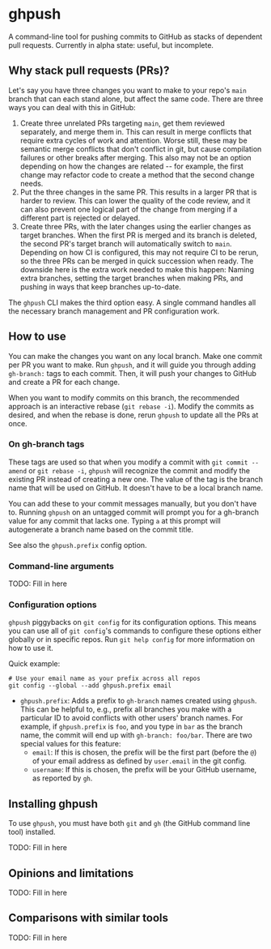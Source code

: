 # ghpush

A command-line tool for pushing commits to GitHub as stacks of dependent pull requests. Currently in alpha state:
useful, but incomplete.

## Why stack pull requests (PRs)?

Let's say you have three changes you want to make to your repo's `main` branch that can each stand alone, but affect the
same code. There are three ways you can deal with this in GitHub:

1. Create three unrelated PRs targeting `main`, get them reviewed separately, and merge them in. This can result in
   merge conflicts that require extra cycles of work and attention. Worse still, these may be semantic merge conflicts
   that don't conflict in git, but cause compilation failures or other breaks after merging. This also may not be an
   option depending on how the changes are related -- for example, the first change may refactor code to create a method
   that the second change needs.
2. Put the three changes in the same PR. This results in a larger PR that is harder to review. This can lower the
   quality of the code review, and it can also prevent one logical part of the change from merging if a different part
   is rejected or delayed.
3. Create three PRs, with the later changes using the earlier changes as target branches. When the first PR is merged
   and its branch is deleted, the second PR's target branch will automatically switch to `main`. Depending on how CI
   is configured, this may not require CI to be rerun, so the three PRs can be merged in quick succession when ready.
   The downside here is the extra work needed to make this happen: Naming extra branches, setting the target branches
   when making PRs, and pushing in ways that keep branches up-to-date.

The `ghpush` CLI makes the third option easy. A single command handles all the necessary branch management and PR
configuration work.

## How to use

You can make the changes you want on any local branch. Make one commit per PR you want to make. Run `ghpush`, and it
will guide you through adding `gh-branch:` tags to each commit. Then, it will push your changes to GitHub and create a
PR for each change.

When you want to modify commits on this branch, the recommended approach is an interactive rebase (`git rebase -i`).
Modify the commits as desired, and when the rebase is done, rerun `ghpush` to update all the PRs at once.

### On gh-branch tags

These tags are used so that when you modify a commit with `git commit --amend` or `git rebase -i`, `ghpush` will
recognize the commit and modify the existing PR instead of creating a new one. The value of the tag is the branch name
that will be used on GitHub. It doesn't have to be a local branch name.

You can add these to your commit messages manually, but you don't have to. Running `ghpush` on an untagged commit will
prompt you for a gh-branch value for any commit that lacks one. Typing `a` at this prompt will autogenerate a branch
name based on the commit title.

See also the `ghpush.prefix` config option.

### Command-line arguments

TODO: Fill in here

### Configuration options

`ghpush` piggybacks on `git config` for its configuration options. This means you can use all of `git config`'s commands
to configure these options either globally or in specific repos. Run `git help config` for more information on how to
use it.

Quick example:

```shell
# Use your email name as your prefix across all repos
git config --global --add ghpush.prefix email
```

* `ghpush.prefix`: Adds a prefix to `gh-branch` names created using `ghpush`. This can be helpful to, e.g., prefix all
  branches you make with a particular ID to avoid conflicts with other users' branch names. For example, if
  `ghpush.prefix` is `foo`, and you type in `bar` as the branch name, the commit will end up with `gh-branch: foo/bar`.
  There are two special values for this feature:
  * `email`: If this is chosen, the prefix will be the first part (before the `@`) of your email address as defined by
    `user.email` in the git config.
  * `username`: If this is chosen, the prefix will be your GitHub username, as reported by `gh`.

## Installing ghpush

To use `ghpush`, you must have both `git` and `gh` (the GitHub command line tool) installed.

TODO: Fill in here

## Opinions and limitations

TODO: Fill in here

## Comparisons with similar tools

TODO: Fill in here
